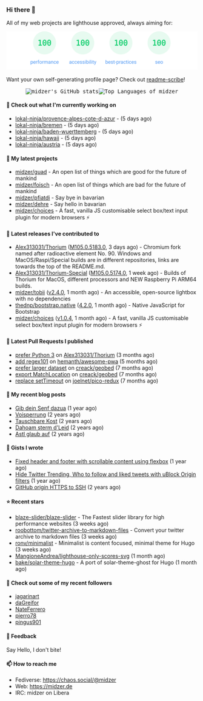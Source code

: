 ### Hi there 👋

All of my web projects are lighthouse approved, always aiming for:

<p align="center">
  <kbd><img src="https://github.com/midzer/midzer/blob/master/lighthouse.svg" alt="Lighthouse score 100s"></kbd>
</p>

Want your own self-generating profile page? Check out [readme-scribe](https://github.com/muesli/readme-scribe)!

<p align="center">
  <kbd><img src="https://github-readme-stats.vercel.app/api?username=midzer&show_icons=true&hide_title=true&hide_border=true&theme=tokyonight" alt="midzer's GitHub stats"><img height="165" src="https://github-readme-stats.vercel.app/api/top-langs/?username=midzer&layout=compact&langs_count=8&hide_border=true&theme=tokyonight" alt="Top Languages of midzer"></kbd>
</p>

#### 👷 Check out what I'm currently working on

- [lokal-ninja/provence-alpes-cote-d-azur](https://github.com/lokal-ninja/provence-alpes-cote-d-azur) -  (5 days ago)
- [lokal-ninja/bremen](https://github.com/lokal-ninja/bremen) -  (5 days ago)
- [lokal-ninja/baden-wuerttemberg](https://github.com/lokal-ninja/baden-wuerttemberg) -  (5 days ago)
- [lokal-ninja/hawaii](https://github.com/lokal-ninja/hawaii) -  (5 days ago)
- [lokal-ninja/austria](https://github.com/lokal-ninja/austria) -  (5 days ago)

#### 🌱 My latest projects

- [midzer/guad](https://github.com/midzer/guad) - An open list of things which are good for the future of mankind
- [midzer/foisch](https://github.com/midzer/foisch) - An open list of things which are bad for the future of mankind
- [midzer/pfiatdi](https://github.com/midzer/pfiatdi) - Say bye in bavarian
- [midzer/dehre](https://github.com/midzer/dehre) - Say hello in bavarian
- [midzer/choices](https://github.com/midzer/choices) - A fast, vanilla JS customisable select box/text input plugin for modern browsers ⚡

#### 🔭 Latest releases I've contributed to

- [Alex313031/Thorium](https://github.com/Alex313031/Thorium) ([M105.0.5183.0](https://github.com/Alex313031/Thorium/releases/tag/M105.0.5183.0), 3 days ago) - Chromium fork named after radioactive element No. 90. Windows and MacOS/Raspi/Special builds are in different repositories, links are towards the top of the README.md.
- [Alex313031/Thorium-Special](https://github.com/Alex313031/Thorium-Special) ([M105.0.5174.0](https://github.com/Alex313031/Thorium-Special/releases/tag/M105.0.5174.0), 1 week ago) - Builds of Thorium for MacOS, different processors and NEW Raspberry Pi ARM64 builds.
- [midzer/tobii](https://github.com/midzer/tobii) ([v2.4.0](https://github.com/midzer/tobii/releases/tag/v2.4.0), 1 month ago) - An accessible, open-source lightbox with no dependencies
- [thednp/bootstrap.native](https://github.com/thednp/bootstrap.native) ([4.2.0](https://github.com/thednp/bootstrap.native/releases/tag/4.2.0), 1 month ago) - Native JavaScript for Bootstrap
- [midzer/choices](https://github.com/midzer/choices) ([v1.0.4](https://github.com/midzer/choices/releases/tag/v1.0.4), 1 month ago) - A fast, vanilla JS customisable select box/text input plugin for modern browsers ⚡

#### 🔨 Latest Pull Requests I published

- [prefer Python 3](https://github.com/Alex313031/Thorium/pull/21) on [Alex313031/Thorium](https://github.com/Alex313031/Thorium) (3 months ago)
- [add regex101](https://github.com/hemanth/awesome-pwa/pull/246) on [hemanth/awesome-pwa](https://github.com/hemanth/awesome-pwa) (5 months ago)
- [prefer larger dataset](https://github.com/creack/geobed/pull/2) on [creack/geobed](https://github.com/creack/geobed) (7 months ago)
- [export MatchLocation](https://github.com/creack/geobed/pull/1) on [creack/geobed](https://github.com/creack/geobed) (7 months ago)
- [replace setTimeout](https://github.com/joelnet/pico-redux/pull/13) on [joelnet/pico-redux](https://github.com/joelnet/pico-redux) (7 months ago)

#### 📜 My recent blog posts

- [Gib dein Senf dazua](https://ampergai.de/2021/02/001/) (1 year ago)
- [Voisperrung](https://ampergai.de/2020/08/001/) (2 years ago)
- [Tauschbare Kost](https://ampergai.de/2020/04/001/) (2 years ago)
- [Dahoam sterm d&#39;Leid](https://ampergai.de/2020/03/001/) (2 years ago)
- [Astl glaub auf](https://ampergai.de/2020/02/001/) (2 years ago)

#### 📓 Gists I wrote

- [Fixed header and footer with scrollable content using flexbox](https://gist.github.com/3893ce8c0bec6f805ec1a7bb3269775d) (1 year ago)
- [Hide Twitter Trending, Who to follow and liked tweets with uBlock Origin filters](https://gist.github.com/1afc39bdf5adbfe0020d1c2212b76b87) (1 year ago)
- [GitHub origin HTTPS to SSH](https://gist.github.com/3ceba8ad7d956e02d9e920b121d8d059) (2 years ago)

#### ⭐ Recent stars

- [blaze-slider/blaze-slider](https://github.com/blaze-slider/blaze-slider) - The Fastest slider library for high performance websites (3 weeks ago)
- [roobottom/twitter-archive-to-markdown-files](https://github.com/roobottom/twitter-archive-to-markdown-files) - Convert your twitter archive to markdown files (3 weeks ago)
- [ronv/minimalist](https://github.com/ronv/minimalist) - Minimalist is content focused, minimal theme for Hugo (3 weeks ago)
- [MangioneAndrea/lighthouse-only-scores-svg](https://github.com/MangioneAndrea/lighthouse-only-scores-svg) (1 month ago)
- [bake/solar-theme-hugo](https://github.com/bake/solar-theme-hugo) - A port of solar-theme-ghost for Hugo (1 month ago)

#### 👯 Check out some of my recent followers

- [jagarinart](https://github.com/jagarinart)
- [daGreifor](https://github.com/daGreifor)
- [NateFerrero](https://github.com/NateFerrero)
- [pierro78](https://github.com/pierro78)
- [pingus901](https://github.com/pingus901)

#### 💬 Feedback

Say Hello, I don't bite!

#### 📫 How to reach me

- Fediverse: https://chaos.social/@midzer
- Web: https://midzer.de
- IRC: midzer on Libera
